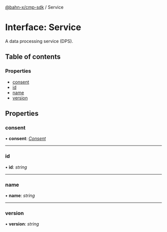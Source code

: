 [@bahn-x/cmp-sdk](docs/api/README.md) / Service

# Interface: Service

A data processing service (DPS).

## Table of contents

### Properties

- [consent](docs/api/interfaces/service.md#consent)
- [id](docs/api/interfaces/service.md#id)
- [name](docs/api/interfaces/service.md#name)
- [version](docs/api/interfaces/service.md#version)

## Properties

### consent

• **consent**: [*Consent*](docs/api/interfaces/consent.md)

___

### id

• **id**: *string*

___

### name

• **name**: *string*

___

### version

• **version**: *string*
